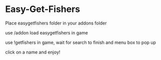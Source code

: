 # Easy-Get-Fishers

Place easygetfishers folder in your addons folder

use /addon load easygetfishers in game

use !getfishers in game, wait for search to finish and menu box to pop up

click on a name and enjoy!
